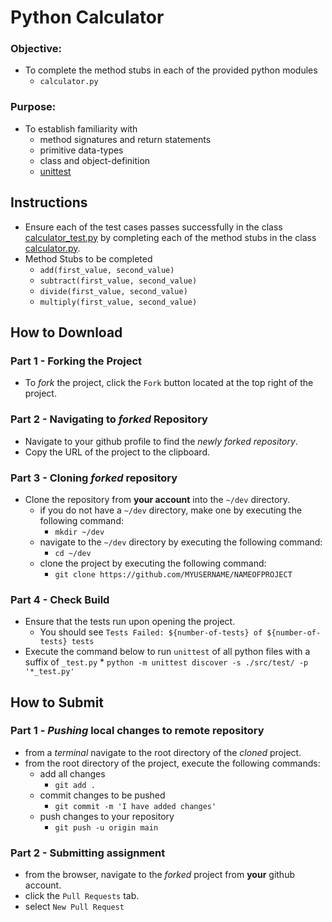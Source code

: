 # Python Calculator

### **Objective:**
* To complete the method stubs in each of the provided python modules
	* `calculator.py`

### **Purpose:**
* To establish familiarity with
    * method signatures and return statements
    * primitive data-types
    * class and object-definition
    * [unittest](https://docs.python.org/3/library/unittest.html)


## Instructions
* Ensure each of the test cases passes successfully in the class [calculator_test.py](./src/test/calculator_test.py) by completing each of the method stubs in the class [calculator.py](src/main/calculator.py).
* Method Stubs to be completed	
	* `add(first_value, second_value)`
	* `subtract(first_value, second_value)`
	* `divide(first_value, second_value)`
	* `multiply(first_value, second_value)`



## How to Download

### Part 1 - Forking the Project
* To _fork_ the project, click the `Fork` button located at the top right of the project.


### Part 2 - Navigating to _forked_ Repository
* Navigate to your github profile to find the _newly forked repository_.
* Copy the URL of the project to the clipboard.

### Part 3 - Cloning _forked_ repository
* Clone the repository from **your account** into the `~/dev` directory.
    * if you do not have a `~/dev` directory, make one by executing the following command:
        * `mkdir ~/dev`
    * navigate to the `~/dev` directory by executing the following command:
        * `cd ~/dev`
    * clone the project by executing the following command:
        * `git clone https://github.com/MYUSERNAME/NAMEOFPROJECT`

### Part 4 - Check Build
* Ensure that the tests run upon opening the project.
    * You should see `Tests Failed: ${number-of-tests} of ${number-of-tests} tests`
* Execute the command below to run `unittest` of all python files with a suffix of `_test.py`
        * `python -m unittest discover -s ./src/test/ -p '*_test.py'`







## How to Submit

### Part 1 -  _Pushing_ local changes to remote repository
* from a _terminal_ navigate to the root directory of the _cloned_ project.
* from the root directory of the project, execute the following commands:
    * add all changes
        * `git add .`
    * commit changes to be pushed
        * `git commit -m 'I have added changes'`
    * push changes to your repository
        * `git push -u origin main`

### Part 2 - Submitting assignment
* from the browser, navigate to the _forked_ project from **your** github account.
* click the `Pull Requests` tab.
* select `New Pull Request`
